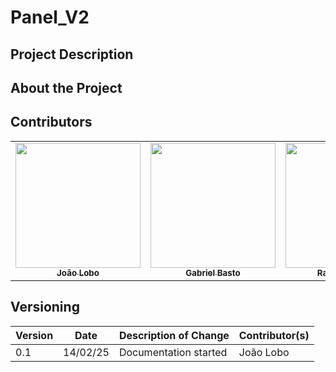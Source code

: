 # Panel_V2

## Project Description

## About the Project

## Contributors

<table>
    <tr>
    <td align="center"><a href="https://github.com/joaolobo10"><img src="https://github.com/joaolobo10.png" width="200px;" alt=""/><br/><sub><b>João Lobo</b></sub></a><br/>
    <td align="center"><a href="https://github.com/Bertolazi"><img src="https://github.com/Bertolazi.png" width="200px;" alt=""/><br /><sub><b>Gabriel Basto</b></sub></a><br />
    <td align="center"><a href="https://github.com/rafaelbdmelo117"><img src="https://github.com/rafaelbdmelo117.png" width="200px;" alt=""/><br /><sub><b>Rafael Barbosa</b></sub></a><br />
    <td align="center"><a href="https://github.com/Renurin"><img src="https://github.com/Renurin.png" width="200px;" alt=""/><br /><sub><b>Renan Camara</b></sub></a><br />
    </tr>
</table>
    
## Versioning

| Version | Date     | Description of Change | Contributor(s) |
| ------- | -------- | --------------------- | -------------- |
| 0.1     | 14/02/25 | Documentation started | João Lobo      |
